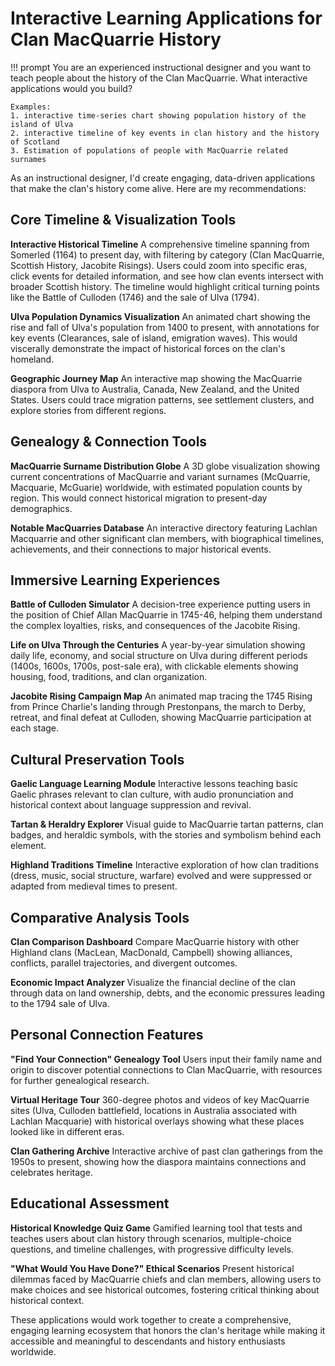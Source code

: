 # Interactive Learning Applications for Clan MacQuarrie History

!!! prompt
    You are an experienced instructional designer and you want to teach people about the history of the Clan MacQuarrie.  What interactive applications would you build?

    Examples: 
    1. interactive time-series chart showing population history of the island of Ulva
    2. interactive timeline of key events in clan history and the history of Scotland
    3. Estimation of populations of people with MacQuarrie related surnames

As an instructional designer, I'd create engaging, data-driven applications that make the clan's history come alive. Here are my recommendations:

## Core Timeline & Visualization Tools

**Interactive Historical Timeline**
A comprehensive timeline spanning from Somerled (1164) to present day, with filtering by category (Clan MacQuarrie, Scottish History, Jacobite Risings). Users could zoom into specific eras, click events for detailed information, and see how clan events intersect with broader Scottish history. The timeline would highlight critical turning points like the Battle of Culloden (1746) and the sale of Ulva (1794).

**Ulva Population Dynamics Visualization**
An animated chart showing the rise and fall of Ulva's population from 1400 to present, with annotations for key events (Clearances, sale of island, emigration waves). This would viscerally demonstrate the impact of historical forces on the clan's homeland.

**Geographic Journey Map**
An interactive map showing the MacQuarrie diaspora from Ulva to Australia, Canada, New Zealand, and the United States. Users could trace migration patterns, see settlement clusters, and explore stories from different regions.

## Genealogy & Connection Tools

**MacQuarrie Surname Distribution Globe**
A 3D globe visualization showing current concentrations of MacQuarrie and variant surnames (McQuarrie, Macquarie, McGuarie) worldwide, with estimated population counts by region. This would connect historical migration to present-day demographics.

**Notable MacQuarries Database**
An interactive directory featuring Lachlan Macquarrie and other significant clan members, with biographical timelines, achievements, and their connections to major historical events.

## Immersive Learning Experiences

**Battle of Culloden Simulator**
A decision-tree experience putting users in the position of Chief Allan MacQuarrie in 1745-46, helping them understand the complex loyalties, risks, and consequences of the Jacobite Rising.

**Life on Ulva Through the Centuries**
A year-by-year simulation showing daily life, economy, and social structure on Ulva during different periods (1400s, 1600s, 1700s, post-sale era), with clickable elements showing housing, food, traditions, and clan organization.

**Jacobite Rising Campaign Map**
An animated map tracing the 1745 Rising from Prince Charlie's landing through Prestonpans, the march to Derby, retreat, and final defeat at Culloden, showing MacQuarrie participation at each stage.

## Cultural Preservation Tools

**Gaelic Language Learning Module**
Interactive lessons teaching basic Gaelic phrases relevant to clan culture, with audio pronunciation and historical context about language suppression and revival.

**Tartan & Heraldry Explorer**
Visual guide to MacQuarrie tartan patterns, clan badges, and heraldic symbols, with the stories and symbolism behind each element.

**Highland Traditions Timeline**
Interactive exploration of how clan traditions (dress, music, social structure, warfare) evolved and were suppressed or adapted from medieval times to present.

## Comparative Analysis Tools

**Clan Comparison Dashboard**
Compare MacQuarrie history with other Highland clans (MacLean, MacDonald, Campbell) showing alliances, conflicts, parallel trajectories, and divergent outcomes.

**Economic Impact Analyzer**
Visualize the financial decline of the clan through data on land ownership, debts, and the economic pressures leading to the 1794 sale of Ulva.

## Personal Connection Features

**"Find Your Connection" Genealogy Tool**
Users input their family name and origin to discover potential connections to Clan MacQuarrie, with resources for further genealogical research.

**Virtual Heritage Tour**
360-degree photos and videos of key MacQuarrie sites (Ulva, Culloden battlefield, locations in Australia associated with Lachlan Macquarie) with historical overlays showing what these places looked like in different eras.

**Clan Gathering Archive**
Interactive archive of past clan gatherings from the 1950s to present, showing how the diaspora maintains connections and celebrates heritage.

## Educational Assessment

**Historical Knowledge Quiz Game**
Gamified learning tool that tests and teaches users about clan history through scenarios, multiple-choice questions, and timeline challenges, with progressive difficulty levels.

**"What Would You Have Done?" Ethical Scenarios**
Present historical dilemmas faced by MacQuarrie chiefs and clan members, allowing users to make choices and see historical outcomes, fostering critical thinking about historical context.

These applications would work together to create a comprehensive, engaging learning ecosystem that honors the clan's heritage while making it accessible and meaningful to descendants and history enthusiasts worldwide.